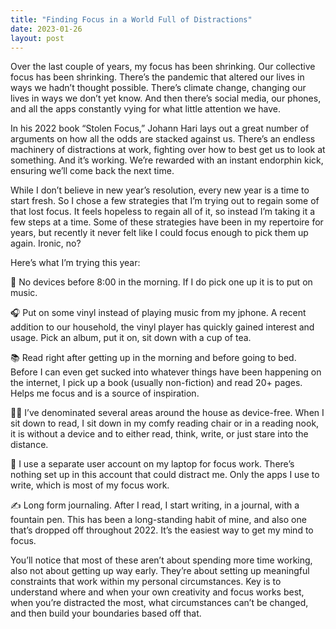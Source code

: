 ```yaml
---
title: "Finding Focus in a World Full of Distractions"
date: 2023-01-26
layout: post
---
```

Over the last couple of years, my focus has been shrinking. Our collective focus has been shrinking. There’s the pandemic that altered our lives in ways we hadn’t thought possible. There’s climate change, changing our lives in ways we don’t yet know. And then there’s social media, our phones, and all the apps constantly vying for what little attention we have.

In his 2022 book “Stolen Focus,” Johann Hari lays out a great number of arguments on how all the odds are stacked against us. There’s an endless machinery of distractions at work, fighting over how to best get us to look at something. And it’s working. We’re rewarded with an instant endorphin kick, ensuring we’ll come back the next time.

While I don’t believe in new year’s resolution, every new year is a time to start fresh. So I chose a few strategies that I’m trying out to regain some of that lost focus. It feels hopeless to regain all of it, so instead I’m taking it a few steps at a time. Some of these strategies have been in my repertoire for years, but recently it never felt like I could focus enough to pick them up again. Ironic, no?

Here’s what I’m trying this year:

📵 No devices before 8:00 in the morning. If I do pick one up it is to put on music.

🎧 Put on some vinyl instead of playing music from my jphone. A recent addition to our household, the vinyl player has quickly gained interest and usage. Pick an album, put it on, sit down with a cup of tea.

📚 Read right after getting up in the morning and before going to bed. Before I can even get sucked into whatever things have been happening on the internet, I pick up a book (usually non-fiction) and read 20+ pages. Helps me focus and is a source of inspiration.

🧑‍💻 I’ve denominated several areas around the house as device-free. When I sit down to read, I sit down in my comfy reading chair or in a reading nook, it is without a device and to either read, think, write, or just stare into the distance.

👥 I use a separate user account on my laptop for focus work. There’s nothing set up in this account that could distract me. Only the apps I use to write, which is most of my focus work.

✍️ Long form journaling. After I read, I start writing, in a journal, with a fountain pen. This has been a long-standing habit of mine, and also one that’s dropped off throughout 2022. It’s the easiest way to get my mind to focus.

You’ll notice that most of these aren’t about spending more time working, also not about getting up way early. They’re about setting up meaningful constraints that work within my personal circumstances. Key is to understand where and when your own creativity and focus works best, when you’re distracted the most, what circumstances can’t be changed, and then build your boundaries based off that.
